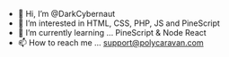 - 👋 Hi, I’m @DarkCybernaut
- 👀 I’m interested in HTML, CSS, PHP, JS and PineScript
- 🌱 I’m currently learning ... PineScript & Node React
- 📫 How to reach me ... support@polycaravan.com

<!---
DarkCybernaut/DarkCybernaut is a ✨ special ✨ repository because its `README.md` (this file) appears on your GitHub profile.
You can click the Preview link to take a look at your changes.
--->
